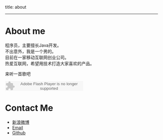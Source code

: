 title: about

---

# About me

程序员，主要擅长Java开发。   
不出意外，我是一个男的。   
目前在一家移动互联网创业公司。    
热爱互联网，希望用技术打造大家喜欢的产品。

来听一首歌吧    


<embed src="http://www.xiami.com/widget/0_1773290413/singlePlayer.swf" type="application/x-shockwave-flash" width="257" height="33" wmode="transparent"></embed>

# Contact Me

* [新浪微博](http://weibo.com/s0ftware/)
* [Email](mailto:hyyangfan@gmail.com) 
* [Github](https://github.com/sail-y)